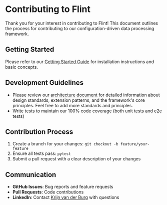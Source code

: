 # Contributing to Flint
Thank you for your interest in contributing to Flint! This document outlines the process for contributing to our configuration-driven data processing framework.

## Getting Started
Please refer to our [Getting Started Guide](./docs/getting_started.md) for installation instructions and basic concepts.

## Development Guidelines
- Please review our [architecture document](./docs/architecture.md) for detailed information about design standards, extension patterns, and the framework's core principles. Feel free to add more standards and principles.
- Write tests to maintain our 100% code coverage (both unit tests and e2e tests)

## Contribution Process
1. Create a branch for your changes: `git checkout -b feature/your-feature`
2. Ensure all tests pass: `pytest`
3. Submit a pull request with a clear description of your changes

## Communication
- **GitHub Issues**: Bug reports and feature requests
- **Pull Requests**: Code contributions
- **LinkedIn**: Contact [Krijn van der Burg](https://linkedin.com/in/krijnvanderburg/) with questions
